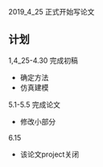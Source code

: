 2019_4_25 正式开始写论文


计划
---
1,4_25-4.30 完成初稿
- 确定方法
- 仿真建模

5.1-5.5 完成论文
- 修改小部分

6.15 
- 该论文project关闭
